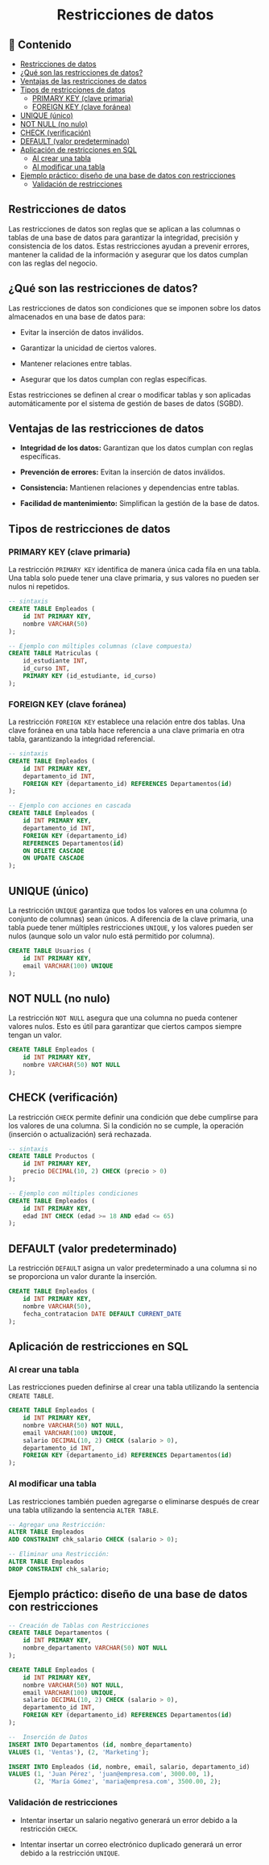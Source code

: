 <h1 align="center">Restricciones de datos</h1>

<h2>📑 Contenido</h2>

- [Restricciones de datos](#restricciones-de-datos)
- [¿Qué son las restricciones de datos?](#qué-son-las-restricciones-de-datos)
- [Ventajas de las restricciones de datos](#ventajas-de-las-restricciones-de-datos)
- [Tipos de restricciones de datos](#tipos-de-restricciones-de-datos)
  - [PRIMARY KEY (clave primaria)](#primary-key-clave-primaria)
  - [FOREIGN KEY (clave foránea)](#foreign-key-clave-foránea)
- [UNIQUE (único)](#unique-único)
- [NOT NULL (no nulo)](#not-null-no-nulo)
- [CHECK (verificación)](#check-verificación)
- [DEFAULT (valor predeterminado)](#default-valor-predeterminado)
- [Aplicación de restricciones en SQL](#aplicación-de-restricciones-en-sql)
  - [Al crear una tabla](#al-crear-una-tabla)
  - [Al modificar una tabla](#al-modificar-una-tabla)
- [Ejemplo práctico: diseño de una base de datos con restricciones](#ejemplo-práctico-diseño-de-una-base-de-datos-con-restricciones)
  - [Validación de restricciones](#validación-de-restricciones)

## Restricciones de datos

Las restricciones de datos son reglas que se aplican a las columnas o tablas de una base de datos para garantizar la integridad, precisión y consistencia de los datos. Estas restricciones ayudan a prevenir errores, mantener la calidad de la información y asegurar que los datos cumplan con las reglas del negocio.

## ¿Qué son las restricciones de datos?

Las restricciones de datos son condiciones que se imponen sobre los datos almacenados en una base de datos para:

- Evitar la inserción de datos inválidos.

- Garantizar la unicidad de ciertos valores.

- Mantener relaciones entre tablas.

- Asegurar que los datos cumplan con reglas específicas.

Estas restricciones se definen al crear o modificar tablas y son aplicadas automáticamente por el sistema de gestión de bases de datos (SGBD).

## Ventajas de las restricciones de datos

- **Integridad de los datos:** Garantizan que los datos cumplan con reglas específicas.

- **Prevención de errores:** Evitan la inserción de datos inválidos.

- **Consistencia:** Mantienen relaciones y dependencias entre tablas.

- **Facilidad de mantenimiento:** Simplifican la gestión de la base de datos.

## Tipos de restricciones de datos

### PRIMARY KEY (clave primaria)

La restricción `PRIMARY KEY` identifica de manera única cada fila en una tabla. Una tabla solo puede tener una clave primaria, y sus valores no pueden ser nulos ni repetidos.

```sql
-- sintaxis
CREATE TABLE Empleados (
    id INT PRIMARY KEY,
    nombre VARCHAR(50)
);

-- Ejemplo con múltiples columnas (clave compuesta)
CREATE TABLE Matriculas (
    id_estudiante INT,
    id_curso INT,
    PRIMARY KEY (id_estudiante, id_curso)
);
```

### FOREIGN KEY (clave foránea)

La restricción `FOREIGN KEY` establece una relación entre dos tablas. Una clave foránea en una tabla hace referencia a una clave primaria en otra tabla, garantizando la integridad referencial.

```sql
-- sintaxis
CREATE TABLE Empleados (
    id INT PRIMARY KEY,
    departamento_id INT,
    FOREIGN KEY (departamento_id) REFERENCES Departamentos(id)
);

-- Ejemplo con acciones en cascada
CREATE TABLE Empleados (
    id INT PRIMARY KEY,
    departamento_id INT,
    FOREIGN KEY (departamento_id)
    REFERENCES Departamentos(id)
    ON DELETE CASCADE
    ON UPDATE CASCADE
);
```

## UNIQUE (único)

La restricción `UNIQUE` garantiza que todos los valores en una columna (o conjunto de columnas) sean únicos. A diferencia de la clave primaria, una tabla puede tener múltiples restricciones `UNIQUE`, y los valores pueden ser nulos (aunque solo un valor nulo está permitido por columna).

```sql
CREATE TABLE Usuarios (
    id INT PRIMARY KEY,
    email VARCHAR(100) UNIQUE
);
```

## NOT NULL (no nulo)

La restricción `NOT NULL` asegura que una columna no pueda contener valores nulos. Esto es útil para garantizar que ciertos campos siempre tengan un valor.

```sql
CREATE TABLE Empleados (
    id INT PRIMARY KEY,
    nombre VARCHAR(50) NOT NULL
);
```

## CHECK (verificación)

La restricción `CHECK` permite definir una condición que debe cumplirse para los valores de una columna. Si la condición no se cumple, la operación (inserción o actualización) será rechazada.

```sql
-- sintaxis
CREATE TABLE Productos (
    id INT PRIMARY KEY,
    precio DECIMAL(10, 2) CHECK (precio > 0)
);

-- Ejemplo con múltiples condiciones
CREATE TABLE Empleados (
    id INT PRIMARY KEY,
    edad INT CHECK (edad >= 18 AND edad <= 65)
);
```

## DEFAULT (valor predeterminado)

La restricción `DEFAULT` asigna un valor predeterminado a una columna si no se proporciona un valor durante la inserción.

```sql
CREATE TABLE Empleados (
    id INT PRIMARY KEY,
    nombre VARCHAR(50),
    fecha_contratacion DATE DEFAULT CURRENT_DATE
);
```

## Aplicación de restricciones en SQL

### Al crear una tabla

Las restricciones pueden definirse al crear una tabla utilizando la sentencia `CREATE TABLE`.

```sql
CREATE TABLE Empleados (
    id INT PRIMARY KEY,
    nombre VARCHAR(50) NOT NULL,
    email VARCHAR(100) UNIQUE,
    salario DECIMAL(10, 2) CHECK (salario > 0),
    departamento_id INT,
    FOREIGN KEY (departamento_id) REFERENCES Departamentos(id)
);
```

### Al modificar una tabla

Las restricciones también pueden agregarse o eliminarse después de crear una tabla utilizando la sentencia `ALTER TABLE`.

```sql
-- Agregar una Restricción:
ALTER TABLE Empleados
ADD CONSTRAINT chk_salario CHECK (salario > 0);

-- Eliminar una Restricción:
ALTER TABLE Empleados
DROP CONSTRAINT chk_salario;
```

## Ejemplo práctico: diseño de una base de datos con restricciones

```sql
-- Creación de Tablas con Restricciones
CREATE TABLE Departamentos (
    id INT PRIMARY KEY,
    nombre_departamento VARCHAR(50) NOT NULL
);

CREATE TABLE Empleados (
    id INT PRIMARY KEY,
    nombre VARCHAR(50) NOT NULL,
    email VARCHAR(100) UNIQUE,
    salario DECIMAL(10, 2) CHECK (salario > 0),
    departamento_id INT,
    FOREIGN KEY (departamento_id) REFERENCES Departamentos(id)
);

--  Inserción de Datos
INSERT INTO Departamentos (id, nombre_departamento)
VALUES (1, 'Ventas'), (2, 'Marketing');

INSERT INTO Empleados (id, nombre, email, salario, departamento_id)
VALUES (1, 'Juan Pérez', 'juan@empresa.com', 3000.00, 1),
       (2, 'María Gómez', 'maria@empresa.com', 3500.00, 2);
```

### Validación de restricciones

- Intentar insertar un salario negativo generará un error debido a la restricción `CHECK`.

- Intentar insertar un correo electrónico duplicado generará un error debido a la restricción `UNIQUE`.
